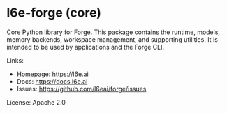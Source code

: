 # l6e-forge (core)

Core Python library for Forge. This package contains the runtime, models, memory backends, workspace management, and supporting utilities. It is intended to be used by applications and the Forge CLI.

Links:
- Homepage: https://l6e.ai
- Docs: https://docs.l6e.ai
- Issues: https://github.com/l6eai/forge/issues

License: Apache 2.0

